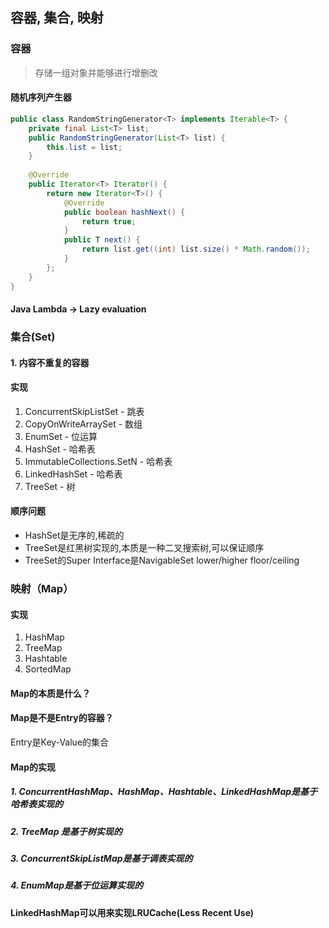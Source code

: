## 容器, 集合, 映射
### 容器
> 存储一组对象并能够进行增删改
>
#### 随机序列产生器
```java
public class RandomStringGenerator<T> implements Iterable<T> {
    private final List<T> list;
    public RandomStringGenerator(List<T> list) {
        this.list = list;
    }
    
    @Override
    public Iterator<T> Iterator() {
        return new Iterator<T>() {
            @Override
            public boolean hashNext() {
                return true;
            }
            public T next() {
                return list.get((int) list.size() * Math.random());
            }
        };
    }
}

```
#### Java Lambda -> Lazy evaluation
### 集合(Set)

#### 1. 内容不重复的容器
#### 实现
1. ConcurrentSkipListSet - 跳表
2. CopyOnWriteArraySet - 数组
3. EnumSet - 位运算
4. HashSet - 哈希表
5. ImmutableCollections.SetN - 哈希表
6. LinkedHashSet - 哈希表
7. TreeSet - 树

#### 顺序问题
- HashSet是无序的,稀疏的
- TreeSet是红黑树实现的,本质是一种二叉搜索树,可以保证顺序
- TreeSet的Super Interface是NavigableSet<T>
  lower/higher
  floor/ceiling

### 映射（Map）
#### 实现
1. HashMap
2. TreeMap
3. Hashtable
4. SortedMap

#### Map的本质是什么？
#### Map是不是Entry的容器？
Entry是Key-Value的集合

#### Map的实现
##### 1. ConcurrentHashMap、HashMap、Hashtable、LinkedHashMap是基于哈希表实现的
##### 2. TreeMap 是基于树实现的
##### 3. ConcurrentSkipListMap是基于调表实现的
##### 4. EnumMap是基于位运算实现的

#### LinkedHashMap可以用来实现LRUCache(Less Recent Use)
